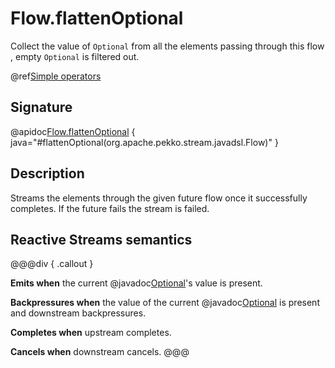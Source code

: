 # Flow.flattenOptional

Collect the value of `Optional` from all the elements passing through this flow , empty `Optional` is filtered out.

@ref[Simple operators](../index.md#simple-operators)

## Signature

@apidoc[Flow.flattenOptional](Flow$) { java="#flattenOptional(org.apache.pekko.stream.javadsl.Flow)" }


## Description

Streams the elements through the given future flow once it successfully completes. 
If the future fails the stream is failed.

## Reactive Streams semantics

@@@div { .callout }

**Emits when** the current @javadoc[Optional](java.util.Optional)'s value is present.

**Backpressures when** the value of the current @javadoc[Optional](java.util.Optional) is present and downstream backpressures.

**Completes when** upstream completes.

**Cancels when** downstream cancels.
@@@

